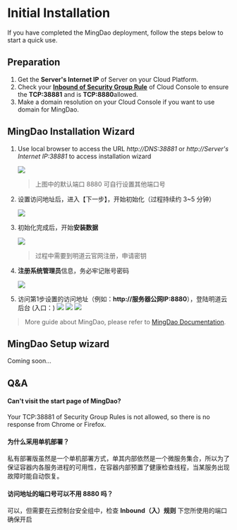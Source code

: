 # Initial Installation

If you have completed the MingDao deployment, follow the steps below to start a quick use.

## Preparation

1. Get the **Server's Internet IP** of Server on your Cloud Platform.
2. Check your **[Inbound of Security Group Rule](https://support.websoft9.com/docs/faq/tech-instance.html)** of Cloud Console to ensure the **TCP:38881** and is **TCP:8880**allowed.
3. Make a domain resolution on your Cloud Console if you want to use domain for MingDao.

## MingDao Installation Wizard

1. Use local browser to access the URL *http://DNS:38881* or *http://Server's Internet IP:38881* to access installation wizard

   ![](https://libs.websoft9.com/Websoft9/DocsPicture/zh/mingdao/mingdao-initial1-websoft9.png)

   > 上图中的默认端口 8880 可自行设置其他端口号

2. 设置访问地址后，进入【下一步】，开始初始化（过程持续约 3~5 分钟）

   ![](https://libs.websoft9.com/Websoft9/DocsPicture/zh/mingdao/mingdao-initial2-websoft9.png)

3. 初始化完成后，开始**安装数据**

   ![](https://libs.websoft9.com/Websoft9/DocsPicture/zh/mingdao/mingdao-install1-websoft9.png)
   
   > 过程中需要到明道云官网注册，申请密钥

4. **注册系统管理员**信息，务必牢记账号密码

   ![](https://libs.websoft9.com/Websoft9/DocsPicture/zh/mingdao/mingdao-set-admin-websoft9.png)

5. 访问第1步设置的访问地址（例如：**http://服务器公网IP:8880**），登陆明道云后台 (入口：)
    ![](https://libs.websoft9.com/Websoft9/DocsPicture/zh/mingdao/mingdao-login-websoft9.png)
    ![](https://libs.websoft9.com/Websoft9/DocsPicture/zh/mingdao/mingdao-main-app-websoft9.png)
    ![](https://libs.websoft9.com/Websoft9/DocsPicture/zh/mingdao/mingdao-main-lib-websoft9.png)


> More guide about MingDao, please refer to [MingDao Documentation](https://docs.pd.mingdao.com/).

## MingDao Setup wizard

Coming soon...

## Q&A

#### Can't visit the start page of MingDao?

Your TCP:38881 of Security Group Rules is not allowed, so there is no response from Chrome or Firefox.

#### 为什么采用单机部署？

私有部署版虽然是一个单机部署方式，单其内部依然是一个微服务集合，所以为了保证容器内各服务进程的可用性，在容器内部预置了健康检查线程，当某服务出现故障时能自动恢复。

#### 访问地址的端口号可以不用 **8880** 吗？

可以，但需要在云控制台安全组中，检查 **Inbound（入）规则** 下您所使用的端口确保开启